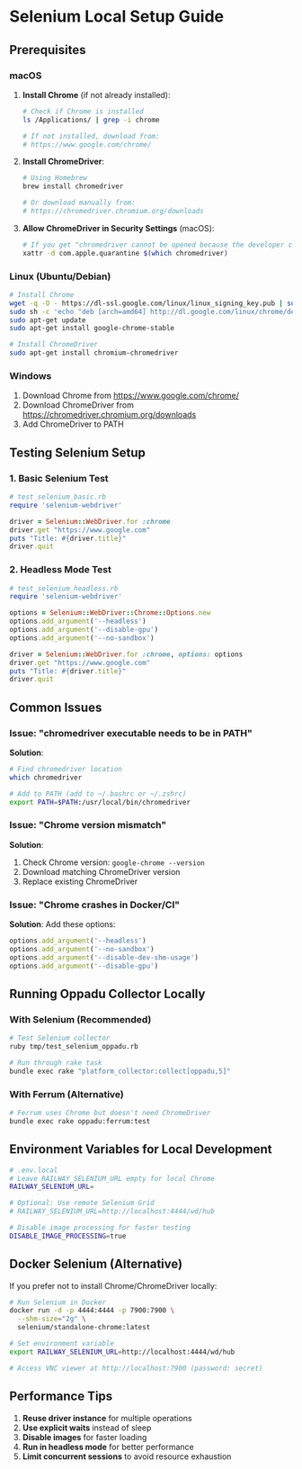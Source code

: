 # Selenium Local Setup Guide

## Prerequisites

### macOS

1. **Install Chrome** (if not already installed):
   ```bash
   # Check if Chrome is installed
   ls /Applications/ | grep -i chrome
   
   # If not installed, download from:
   # https://www.google.com/chrome/
   ```

2. **Install ChromeDriver**:
   ```bash
   # Using Homebrew
   brew install chromedriver
   
   # Or download manually from:
   # https://chromedriver.chromium.org/downloads
   ```

3. **Allow ChromeDriver in Security Settings** (macOS):
   ```bash
   # If you get "chromedriver cannot be opened because the developer cannot be verified"
   xattr -d com.apple.quarantine $(which chromedriver)
   ```

### Linux (Ubuntu/Debian)

```bash
# Install Chrome
wget -q -O - https://dl-ssl.google.com/linux/linux_signing_key.pub | sudo apt-key add -
sudo sh -c 'echo "deb [arch=amd64] http://dl.google.com/linux/chrome/deb/ stable main" >> /etc/apt/sources.list.d/google.list'
sudo apt-get update
sudo apt-get install google-chrome-stable

# Install ChromeDriver
sudo apt-get install chromium-chromedriver
```

### Windows

1. Download Chrome from https://www.google.com/chrome/
2. Download ChromeDriver from https://chromedriver.chromium.org/downloads
3. Add ChromeDriver to PATH

## Testing Selenium Setup

### 1. Basic Selenium Test

```ruby
# test_selenium_basic.rb
require 'selenium-webdriver'

driver = Selenium::WebDriver.for :chrome
driver.get "https://www.google.com"
puts "Title: #{driver.title}"
driver.quit
```

### 2. Headless Mode Test

```ruby
# test_selenium_headless.rb
require 'selenium-webdriver'

options = Selenium::WebDriver::Chrome::Options.new
options.add_argument('--headless')
options.add_argument('--disable-gpu')
options.add_argument('--no-sandbox')

driver = Selenium::WebDriver.for :chrome, options: options
driver.get "https://www.google.com"
puts "Title: #{driver.title}"
driver.quit
```

## Common Issues

### Issue: "chromedriver executable needs to be in PATH"

**Solution**:
```bash
# Find chromedriver location
which chromedriver

# Add to PATH (add to ~/.bashrc or ~/.zshrc)
export PATH=$PATH:/usr/local/bin/chromedriver
```

### Issue: "Chrome version mismatch"

**Solution**:
1. Check Chrome version: `google-chrome --version`
2. Download matching ChromeDriver version
3. Replace existing ChromeDriver

### Issue: "Chrome crashes in Docker/CI"

**Solution**: Add these options:
```ruby
options.add_argument('--headless')
options.add_argument('--no-sandbox')
options.add_argument('--disable-dev-shm-usage')
options.add_argument('--disable-gpu')
```

## Running Oppadu Collector Locally

### With Selenium (Recommended)

```bash
# Test Selenium collector
ruby tmp/test_selenium_oppadu.rb

# Run through rake task
bundle exec rake "platform_collector:collect[oppadu,5]"
```

### With Ferrum (Alternative)

```bash
# Ferrum uses Chrome but doesn't need ChromeDriver
bundle exec rake oppadu:ferrum:test
```

## Environment Variables for Local Development

```bash
# .env.local
# Leave RAILWAY_SELENIUM_URL empty for local Chrome
RAILWAY_SELENIUM_URL=

# Optional: Use remote Selenium Grid
# RAILWAY_SELENIUM_URL=http://localhost:4444/wd/hub

# Disable image processing for faster testing
DISABLE_IMAGE_PROCESSING=true
```

## Docker Selenium (Alternative)

If you prefer not to install Chrome/ChromeDriver locally:

```bash
# Run Selenium in Docker
docker run -d -p 4444:4444 -p 7900:7900 \
  --shm-size="2g" \
  selenium/standalone-chrome:latest

# Set environment variable
export RAILWAY_SELENIUM_URL=http://localhost:4444/wd/hub

# Access VNC viewer at http://localhost:7900 (password: secret)
```

## Performance Tips

1. **Reuse driver instance** for multiple operations
2. **Use explicit waits** instead of sleep
3. **Disable images** for faster loading
4. **Run in headless mode** for better performance
5. **Limit concurrent sessions** to avoid resource exhaustion